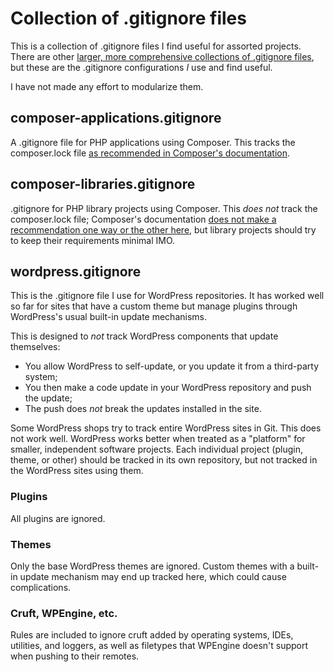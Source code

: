 # Collection of .gitignore files

This is a collection of .gitignore files I find useful for assorted projects. There are other [larger, more comprehensive collections of .gitignore files](https://github.com/github/gitignore), but these are the .gitignore configurations _I_ use and find useful.

I have not made any effort to modularize them.


## composer-applications.gitignore

A .gitignore file for PHP applications using Composer. This tracks the composer.lock file [as recommended in Composer's documentation](https://getcomposer.org/doc/01-basic-usage.md#commit-your-composer-lock-file-to-version-control).


## composer-libraries.gitignore

.gitignore for PHP library projects using Composer. This _does not_ track the composer.lock file; Composer's documentation [does not make a recommendation one way or the other here](https://getcomposer.org/doc/02-libraries.md#lock-file), but library projects should try to keep their requirements minimal IMO.


## wordpress.gitignore

This is the .gitignore file I use for WordPress repositories. It has worked well so far for sites that have a custom theme but manage plugins through WordPress's usual built-in update mechanisms.

This is designed to _not_ track WordPress components that update themselves:

* You allow WordPress to self-update, or you update it from a third-party system;
* You then make a code update in your WordPress repository and push the update;
* The push does _not_ break the updates installed in the site.

Some WordPress shops try to track entire WordPress sites in Git. This does not work well. WordPress works better when treated as a "platform" for smaller, independent software projects. Each individual project (plugin, theme, or other) should be tracked in its own repository, but not tracked in the WordPress sites using them.

### Plugins

All plugins are ignored.

### Themes

Only the base WordPress themes are ignored. Custom themes with a built-in update mechanism may end up tracked here, which could cause complications.

### Cruft, WPEngine, etc.

Rules are included to ignore cruft added by operating systems, IDEs, utilities, and loggers, as well as filetypes that WPEngine doesn't support when pushing to their remotes.
